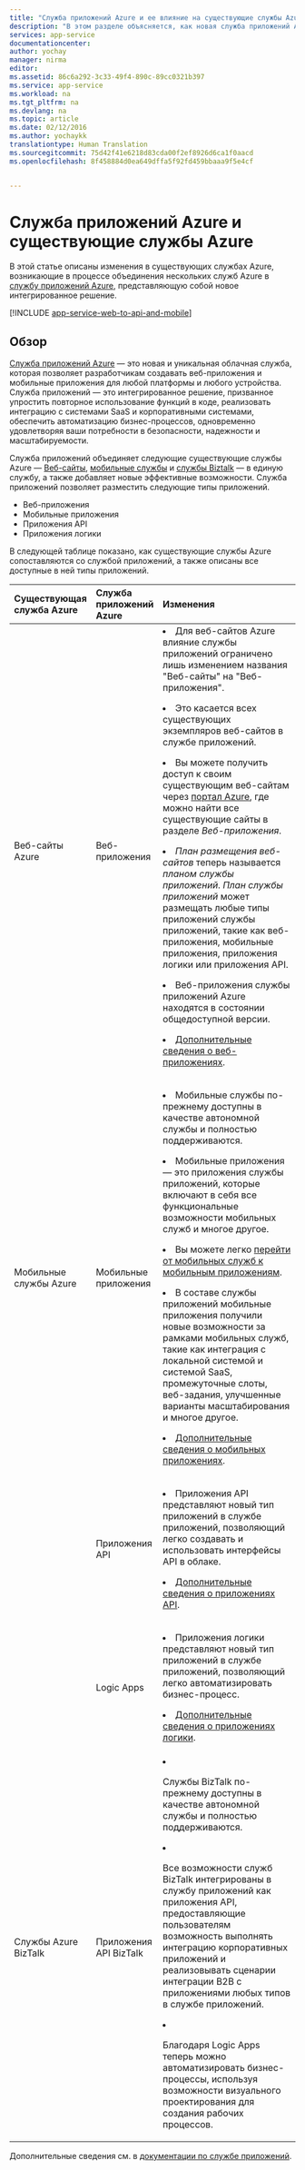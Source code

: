 ```yaml
---
title: "Служба приложений Azure и ее влияние на существующие службы Azure"
description: "В этом разделе объясняется, как новая служба приложений Azure и ее функциональные возможности влияют на существующие службы в Azure."
services: app-service
documentationcenter: 
author: yochay
manager: nirma
editor: 
ms.assetid: 86c6a292-3c33-49f4-890c-89cc0321b397
ms.service: app-service
ms.workload: na
ms.tgt_pltfrm: na
ms.devlang: na
ms.topic: article
ms.date: 02/12/2016
ms.author: yochaykk
translationtype: Human Translation
ms.sourcegitcommit: 75d42f41e6218d83cda00f2ef8926d6ca1f0aacd
ms.openlocfilehash: 8f458884d0ea649dffa5f92fd459bbaaa9f5e4cf


---
```

# <a name="azure-app-service-and-existing-azure-services"></a>Служба приложений Azure и существующие службы Azure
В этой статье описаны изменения в существующих службах Azure, возникающие в процессе объединения нескольких служб Azure в [службу приложений Azure](https://azure.microsoft.com/services/app-service/), представляющую собой новое интегрированное решение.

[!INCLUDE [app-service-web-to-api-and-mobile](../../includes/app-service-web-to-api-and-mobile.md)]

## <a name="overview"></a>Обзор
[Служба приложений Azure](https://azure.microsoft.com/services/app-service/) — это новая и уникальная облачная служба, которая позволяет разработчикам создавать веб-приложения и мобильные приложения для любой платформы и любого устройства. Служба приложений — это интегрированное решение, призванное упростить повторное использование функций в коде, реализовать интеграцию с системами SaaS и корпоративными системами, обеспечить автоматизацию бизнес-процессов, одновременно удовлетворяя ваши потребности в безопасности, надежности и масштабируемости.

Служба приложений объединяет следующие существующие службы Azure — [Веб-сайты](https://azure.microsoft.com/services/websites/), [мобильные службы](https://azure.microsoft.com/services/mobile-services/) и [службы Biztalk](https://azure.microsoft.com/services/biztalk-services/) — в единую службу, а также добавляет новые эффективные возможности.  Служба приложений позволяет разместить следующие типы приложений.

* Веб-приложения
* Мобильные приложения
* Приложения API
* Приложения логики

В следующей таблице показано, как существующие службы Azure сопоставляются со службой приложений, а также описаны все доступные в ней типы приложений.

<table>
<thead>
<tr class="header">
<th align="left", style="width:10%">Существующая служба Azure</th>
<th align="left", style="width:10%">Служба приложений Azure</th>
<th align="left", style="width:80%">Изменения</th>
</tr>
</thead>
<tbody>
<tr class="odd">
<td align="left">Веб-сайты Azure</td>
<td align="left">Веб-приложения</td>
<td align="left"><li>Для веб-сайтов Azure влияние службы приложений ограничено лишь изменением названия "Веб-сайты" на "Веб-приложения".
<p><li>Это касается всех существующих экземпляров веб-сайтов в службе приложений.</p>
<p><li>Вы можете получить доступ к своим существующим веб-сайтам через <a href="http://go.microsoft.com/fwlink/?LinkId=529715">портал Azure</a>, где можно найти все существующие сайты в разделе <em>Веб-приложения</em>.</p>
<p><li><em>План размещения веб-сайтов</em> теперь называется <em>планом службы приложений</em>. <em>План службы приложений</em> может размещать любые типы приложений службы приложений, такие как веб-приложения, мобильные приложения, приложения логики или приложения API.</p>
<p><li>Веб-приложения службы приложений Azure находятся в состоянии общедоступной версии.</p>
<p><li><a href="http://azure.microsoft.com/services/app-service/web/">Дополнительные сведения о веб-приложениях</a>.</p></td>
</tr>
<tr class="even">
<td align="left">Мобильные службы Azure</td>
<td align="left">Мобильные приложения</td>
<td align="left"><p><li>Мобильные службы по-прежнему доступны в качестве автономной службы и полностью поддерживаются.</p>
<p><li>Мобильные приложения — это приложения службы приложений, которые включают в себя все функциональные возможности мобильных служб и многое другое.</p>
<p><li>Вы можете легко <a href="http://go.microsoft.com/fwlink/?LinkID=724279&clcid=0x409">перейти от мобильных служб к мобильным приложениям</a>.</p>
<p><li>В составе службы приложений мобильные приложения получили новые возможности за рамками мобильных служб, такие как интеграция с локальной системой и системой SaaS, промежуточные слоты, веб-задания, улучшенные варианты масштабирования и многое другое.</p>
<p><li><a href="http://azure.microsoft.com/services/app-service/mobile/">Дополнительные сведения о мобильных приложениях</a>.</p>
</tr>
<tr class="odd">
<td align="left"></td>
<td align="left">Приложения API</td>
<td align="left">
<p><li>Приложения API представляют новый тип приложений в службе приложений, позволяющий легко создавать и использовать интерфейсы API в облаке.</p>
<p><li><a href="http://azure.microsoft.com/services/app-service/api/">Дополнительные сведения о приложениях API</a>.</p></td>
</tr>
<tr class="even">
<td align="left"></td>
<td align="left">Logic Apps</td>
<td align="left">
<p><li>Приложения логики представляют новый тип приложений в службе приложений, позволяющий легко автоматизировать бизнес-процесс.</p>
<p><li><a href="http://azure.microsoft.com/services/app-service/logic/">Дополнительные сведения о приложениях логики</a>.</p></td>
</tr>
<tr class="odd">
<td align="left">Службы Azure BizTalk</td>
<td align="left">Приложения API BizTalk</td>
<td align="left">
<li><p>Службы BizTalk по-прежнему доступны в качестве автономной службы и полностью поддерживаются.</p>
<li><p>Все возможности служб BizTalk интегрированы в службу приложений как приложения API, предоставляющие пользователям возможность выполнять интеграцию корпоративных приложений и реализовывать сценарии интеграции B2B с приложениями любых типов в службе приложений.</p>
<li><p>Благодаря Logic Apps теперь можно автоматизировать бизнес-процессы, используя возможности визуального проектирования для создания рабочих процессов.</p></td>
</tr>
</tbody>
</table>

Дополнительные сведения см. в [документации по службе приложений](https://azure.microsoft.com/documentation/services/app-service/).




<!--HONumber=Dec16_HO1-->


